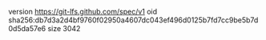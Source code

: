 version https://git-lfs.github.com/spec/v1
oid sha256:db7d3a2d4bf9760f02950a4607dc043ef496d0125b7fd7cc9be5b7d0d5da57e6
size 3042
